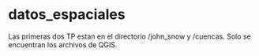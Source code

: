 # datos_espaciales

Las primeras dos TP estan en el directorio /john_snow y /cuencas. Solo se encuentran los archivos de QGIS.
